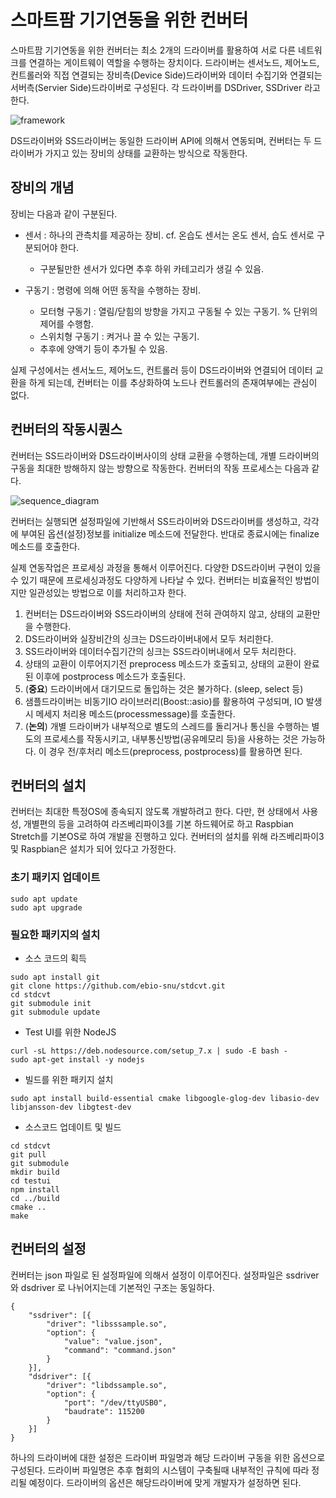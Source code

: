 
# 스마트팜 기기연동을 위한 컨버터

스마트팜 기기연동을 위한 컨버터는 최소 2개의 드라이버를 활용하여 서로 다른 네트워크를 연결하는 게이트웨이 역할을 수행하는 장치이다. 드라이버는 센서노드, 제어노드, 컨트롤러와 직접 연결되는 장비측(Device Side)드라이버와 데이터 수집기와 연결되는 서버측(Servier Side)드라이버로 구성된다. 각 드라이버를 DSDriver, SSDriver 라고 한다.

![framework](images/converter_framework.png)

DS드라이버와 SS드라이버는 동일한 드라이버 API에 의해서 연동되며, 컨버터는 두 드라이버가 가지고 있는 장비의 상태를 교환하는 방식으로 작동한다.

## 장비의 개념

장비는 다음과 같이 구분된다.
* 센서 : 하나의 관측치를 제공하는 장비. cf. 온습도 센서는 온도 센서, 습도 센서로 구분되어야 한다.
  - 구분될만한 센서가 있다면 추후 하위 카테고리가 생길 수 있음.

* 구동기 : 명령에 의해 어떤 동작을 수행하는 장비.
  - 모터형 구동기 : 열림/닫힘의 방향을 가지고 구동될 수 있는 구동기. % 단위의 제어를 수행함.
  - 스위치형 구동기 : 켜거나 끌 수 있는 구동기.
  - 추후에 양액기 등이 추가될 수 있음.

실제 구성에서는 센서노드, 제어노드, 컨트롤러 등이 DS드라이버와 연결되어 데이터 교환을 하게 되는데, 컨버터는 이를 추상화하여 노드나 컨트롤러의 존재여부에는 관심이 없다.

## 컨버터의 작동시퀀스
컨버터는 SS드라이버와 DS드라이버사이의 상태 교환을 수행하는데, 개별 드라이버의 구동을 최대한 방해하지 않는 방향으로 작동한다. 컨버터의 작동 프로세스는 다음과 같다.

![sequence_diagram](images/converter_sequence.png)

컨버터는 실행되면 설정파일에 기반해서 SS드라이버와 DS드라이버를 생성하고, 각각에 부여된 옵션(설정)정보를 initialize 메소드에 전달한다. 반대로 종료시에는 finalize 메소드를 호출한다.  

실제 연동작업은 프로세싱 과정을 통해서 이루어진다. 다양한 DS드라이버 구현이 있을 수 있기 때문에 프로세싱과정도 다양하게 나타날 수 있다. 컨버터는 비효율적인 방법이지만 일관성있는 방법으로 이를 처리하고자 한다.

1. 컨버터는 DS드라이버와 SS드라이버의 상태에 전혀 관여하지 않고, 상태의 교환만을 수행한다.
1. DS드라이버와 실장비간의 싱크는 DS드라이버내에서 모두 처리한다.
1. SS드라이버와 데이터수집기간의 싱크는 SS드라이버내에서 모두 처리한다.
1. 상태의 교환이 이루어지기전 preprocess 메소드가 호출되고, 상태의 교환이 완료된 이후에 postprocess 메소드가 호출된다.
1. (**중요**) 드라이버에서 대기모드로 돌입하는 것은 불가하다. (sleep, select 등)
1. 샘플드라이버는 비동기IO 라이브러리(Boost::asio)를 활용하여 구성되며, IO 발생시 메세지 처리용 메소드(processmessage)를 호출한다.
1. (**논의**) 개별 드라이버가 내부적으로 별도의 스레드를 돌리거나 통신을 수행하는 별도의 프로세스를 작동시키고, 내부통신방법(공유메모리 등)을 사용하는 것은 가능하다. 이 경우 전/후처리 메소드(preprocess, postprocess)를 활용하면 된다.

## 컨버터의 설치

컨버터는 최대한 특정OS에 종속되지 않도록 개발하려고 한다. 다만, 현 상태에서 사용성, 개별편의 등을 고려하여 라즈베리파이3를 기본 하드웨어로 하고 Raspbian Stretch를 기본OS로 하여 개발을 진행하고 있다. 컨버터의 설치를 위해 라즈베리파이3 및 Raspbian은 설치가 되어 있다고 가정한다.

### 초기 패키지 업데이트
```
sudo apt update
sudo apt upgrade
```

### 필요한 패키지의 설치
* 소스 코드의 획득
```
sudo apt install git
git clone https://github.com/ebio-snu/stdcvt.git
cd stdcvt
git submodule init
git submodule update
```

* Test UI를 위한 NodeJS
```
curl -sL https://deb.nodesource.com/setup_7.x | sudo -E bash -
sudo apt-get install -y nodejs
```

* 빌드를 위한 패키지 설치
```
sudo apt install build-essential cmake libgoogle-glog-dev libasio-dev libjansson-dev libgtest-dev
```

* 소스코드 업데이트 및 빌드
```
cd stdcvt
git pull
git submodule 
mkdir build
cd testui
npm install
cd ../build
cmake ..
make
```

## 컨버터의 설정

컨버터는 json 파일로 된 설정파일에 의해서 설정이 이루어진다. 설정파일은 ssdriver 와 dsdriver 로 나뉘어지는데 기본적인 구조는 동일하다.

```
{ 
    "ssdriver": [{
        "driver": "libsssample.so",
        "option": {
            "value": "value.json",
            "command": "command.json"
        }
    }],
    "dsdriver": [{
        "driver": "libdssample.so",
        "option": {
            "port": "/dev/ttyUSB0",
            "baudrate": 115200
        }
    }]
}
```

하나의 드라이버에 대한 설정은 드라이버 파일명과 해당 드라이버 구동을 위한 옵션으로 구성된다. 드라이버 파일명은 추후 협회의 시스템이 구축될때 내부적인 규칙에 따라 정리될 예정이다. 드라이버의 옵션은 해당드라이버에 맞게 개발자가 설정하면 된다.


